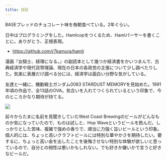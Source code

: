```yaml
---
title: 日記
---
```


BASEブレッドのチョコレート味を毎朝食べている。2年ぐらい。

日中はプログラミングをした。Hamlcopをつくるため、Hamlパーサーを書くことに。ありがとう、正規表現。

- <https://github.com/r7kamura/hamli>

漫画『女騎士、経理になる。』の副読本として幾つか経済書をかいつまんで、古典経済学や現代貨幣理論、現在の日本の各政党の主張について少し調べたりした。気楽に表層だけ調べる分には、経済学は面白い分野な気がしている。

友達と一緒に、機動戦士ガンダム0083 STARDUST MEMORYを見始めた。1991年頃の作品で、全13話のOVA。気合いを入れてつくられているという印象で、今のところかなり期待が持てる。

![](https://i.imgur.com/qSG1Kzyh.jpg)

前々からたまに名前を見聞きしていたWest Coast Brewingのビールがどんなものか気になっていたので、ものは試しと、Hop Waveというビールを飲んだ。しっかりとした苦味、複雑で強めの香りで、順当に力強く旨いビールという印象。個人的には、ちょっと高いクラフトビールには特別な華やかさを期待したい。要するに、ちょっと高い金を出したことを後悔させない特別な体験が欲しいと思っているので、自分との相性は悪いかもしれない。でも好きか嫌いかで言うと好きなビールだ。

